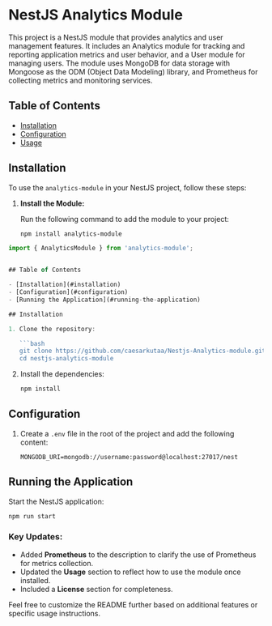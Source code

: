 

# NestJS Analytics Module

This project is a NestJS module that provides analytics and user management features. It includes an Analytics module for tracking and reporting application metrics and user behavior, and a User module for managing users. The module uses MongoDB for data storage with Mongoose as the ODM (Object Data Modeling) library, and Prometheus for collecting metrics and monitoring services.

## Table of Contents

- [Installation](#installation)
- [Configuration](#configuration)
- [Usage](#usage)

## Installation

To use the `analytics-module` in your NestJS project, follow these steps:

1. **Install the Module:**

   Run the following command to add the module to your project:

   ```bash
   npm install analytics-module
   ```

````typescript
import { AnalyticsModule } from 'analytics-module';


## Table of Contents

- [Installation](#installation)
- [Configuration](#configuration)
- [Running the Application](#running-the-application)

## Installation

1. Clone the repository:

   ```bash
   git clone https://github.com/caesarkutaa/Nestjs-Analytics-module.git
   cd nestjs-analytics-module
````

2. Install the dependencies:

   ```bash
   npm install
   ```

## Configuration

1. Create a `.env` file in the root of the project and add the following content:

   ```env
   MONGODB_URI=mongodb://username:password@localhost:27017/nest
   ```

## Running the Application

Start the NestJS application:

```bash
npm run start
```

### Key Updates:

- Added **Prometheus** to the description to clarify the use of Prometheus for metrics collection.
- Updated the **Usage** section to reflect how to use the module once installed.
- Included a **License** section for completeness.

Feel free to customize the README further based on additional features or specific usage instructions.
